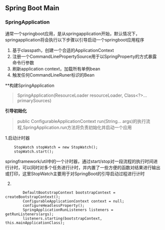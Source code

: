 ## Spring Boot Main ##


### SpringApplication
通常一个springboot应用，是从springapplication开始，默认情况下， springapplication将会执行以下步骤以引导启动一个springboot应用程序
1. 基于classpath，创建一个合适的ApplicationContext
2. 注册一个CommandLinePropertySource用于以SpringProperty的方式暴露命令行参数
3. 刷新application context，加载所有单例bean
4. 触发任何CommandLineRuner标识的Bean

**构建SpringApplication
>SpringApplication(ResourceLoader resourceLoader, Class<?>... primarySources)

 

**引导初始化**
>public ConfigurableApplicationContext run(String... args)的执行流程,SpringApplication.run方法将负责初始化并启动一个应用

1.启动计时器
```
    StopWatch stopWatch = new StopWatch();
    stopWatch.start();
```
springframework/util中的一个计时器，通过start/stop对一段流程的执行时间进行计时，可以同时对多个任务进行计时，并内置了一些方便的函数对结果进行输出或打印，这里StopWatch主要用于对SpringBoot的引导启动过程进行计时

2.
```
		DefaultBootstrapContext bootstrapContext = createBootstrapContext();
		ConfigurableApplicationContext context = null;
		configureHeadlessProperty();
		SpringApplicationRunListeners listeners = getRunListeners(args);
		listeners.starting(bootstrapContext, this.mainApplicationClass);
```
